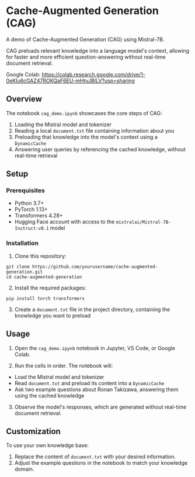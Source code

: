 # Cache-Augmented Generation (CAG)

A demo of Cache-Augmented Generation (CAG) using Mistral-7B. 

CAG preloads relevant knowledge into a language model's context, allowing for faster and more efficient question-answering without real-time document retrieval.

Google Colab: https://colab.research.google.com/drive/1-0eKIu6cGAZ47ROKQaF6EU-mHtvJBILV?usp=sharing

## Overview

The notebook `cag_demo.ipynb` showcases the core steps of CAG:

1. Loading the Mistral model and tokenizer
2. Reading a local `document.txt` file containing information about you
3. Preloading that knowledge into the model's context using a `DynamicCache`
4. Answering user queries by referencing the cached knowledge, without real-time retrieval

## Setup

### Prerequisites

- Python 3.7+
- PyTorch 1.13+  
- Transformers 4.28+
- Hugging Face account with access to the `mistralai/Mistral-7B-Instruct-v0.1` model

### Installation

1. Clone this repository:

```
git clone https://github.com/yourusername/cache-augmented-generation.git
cd cache-augmented-generation
```

2. Install the required packages:
```
pip install torch transformers
```

3. Create a `document.txt` file in the project directory, containing the knowledge you want to preload

## Usage

1. Open the `cag_demo.ipynb` notebook in Jupyter, VS Code, or Google Colab.

2. Run the cells in order. The notebook will:
- Load the Mistral model and tokenizer
- Read `document.txt` and preload its content into a `DynamicCache` 
- Ask two example questions about Ronan Takizawa, answering them using the cached knowledge

3. Observe the model's responses, which are generated without real-time document retrieval.

## Customization

To use your own knowledge base:

1. Replace the content of `document.txt` with your desired information.
2. Adjust the example questions in the notebook to match your knowledge domain.

